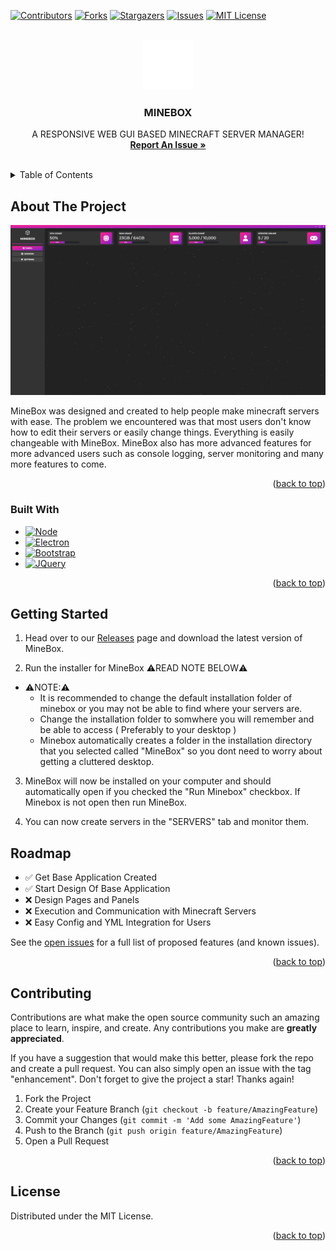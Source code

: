 <a name="readme-top"></a>

[![Contributors][contributors-shield]][contributors-url]
[![Forks][forks-shield]][forks-url]
[![Stargazers][stars-shield]][stars-url]
[![Issues][issues-shield]][issues-url]
[![MIT License][license-shield]][license-url]



<!-- PROJECT LOGO -->
<br />
<div align="center">
  <a href="https://github.com/Veycade/MineBox">
    <img src="CLIENT/IMG/logoClear.png" alt="Logo" width="80" height="80">
  </a>

  <h3 align="center">MINEBOX</h3>

  <p align="center">
    A RESPONSIVE WEB GUI BASED MINECRAFT SERVER MANAGER!
    <br />
    <a href="https://github.com/Veycade/MineBox/issues"><strong>Report An Issue »</strong></a>
    <br />
    <br />
  </p>
</div>



<!-- TABLE OF CONTENTS -->
<details>
  <summary>Table of Contents</summary>
  <ol>
    <li>
      <a href="#about-the-project">About The Project</a>
      <ul>
        <li><a href="#built-with">Built With</a></li>
      </ul>
    </li>
    <li>
      <a href="#getting-started">Getting Started</a>
    </li>
    <li><a href="#roadmap">Roadmap</a></li>
    <li><a href="#contributing">Contributing</a></li>
    <li><a href="#license">License</a></li>
  </ol>
</details>



<!-- ABOUT THE PROJECT -->
## About The Project

[![MineBox Preview][product-screenshot]](https://raw.githubusercontent.com/Veycade/MineBox/main/preview.png)

MineBox was designed and created to help people make minecraft servers with ease. The problem we encountered was that most users don't know how to edit their servers or easily change things. Everything is easily changeable with MineBox. MineBox also has more advanced features for more advanced users such as console logging, server monitoring and many more features to come. 

<p align="right">(<a href="#readme-top">back to top</a>)</p>



### Built With
* [![Node][Node.js]][Node-url]
* [![Electron][Electron.js]][Electron-url]
* [![Bootstrap][Bootstrap.com]][Bootstrap-url]
* [![JQuery][JQuery.com]][JQuery-url]

<p align="right">(<a href="#readme-top">back to top</a>)</p>



<!-- GETTING STARTED -->
## Getting Started

1. Head over to our <a href="https://github.com/Veycade/MineBox/releases">Releases</a> page and download the latest version of MineBox.

2. Run the installer for MineBox ⚠️READ NOTE BELOW⚠️
   
- ⚠️NOTE:⚠️ 
  - It is recommended to change the default installation folder of minebox or you may not be able to find where your servers are.
  - Change the installation folder to somwhere you will remember and be able to access ( Preferably to your desktop )
  - Minebox automatically creates a folder in the installation directory that you selected called "MineBox" so you dont need to worry about getting a cluttered desktop.

3. MineBox will now be installed on your computer and should automatically open if you checked the "Run Minebox" checkbox. If Minebox is not open then run MineBox.

4. You can now create servers in the "SERVERS" tab and monitor them. 


<!-- ROADMAP -->
## Roadmap

- ✅ Get Base Application Created
- ✅ Start Design Of Base Application
- ❌ Design Pages and Panels
- ❌ Execution and Communication with Minecraft Servers
- ❌ Easy Config and YML Integration for Users

See the [open issues](https://github.com/Veycade/MineBox/issues) for a full list of proposed features (and known issues).

<p align="right">(<a href="#readme-top">back to top</a>)</p>



<!-- CONTRIBUTING -->
## Contributing

Contributions are what make the open source community such an amazing place to learn, inspire, and create. Any contributions you make are **greatly appreciated**.

If you have a suggestion that would make this better, please fork the repo and create a pull request. You can also simply open an issue with the tag "enhancement".
Don't forget to give the project a star! Thanks again!

1. Fork the Project
2. Create your Feature Branch (`git checkout -b feature/AmazingFeature`)
3. Commit your Changes (`git commit -m 'Add some AmazingFeature'`)
4. Push to the Branch (`git push origin feature/AmazingFeature`)
5. Open a Pull Request

<p align="right">(<a href="#readme-top">back to top</a>)</p>



<!-- LICENSE -->
## License

Distributed under the MIT License.

<p align="right">(<a href="#readme-top">back to top</a>)</p>





<!-- MARKDOWN LINKS & IMAGES -->
<!-- https://www.markdownguide.org/basic-syntax/#reference-style-links -->
[contributors-shield]: https://img.shields.io/github/contributors/Veycade/MineBox.svg?style=for-the-badge
[contributors-url]: https://github.com/Veycade/MineBox/graphs/contributors
[forks-shield]: https://img.shields.io/github/forks/Veycade/MineBox.svg?style=for-the-badge
[forks-url]: https://github.com/Veycade/MineBox/network/members
[Node.js]: https://img.shields.io/badge/node.js-6DA55F?style=for-the-badge&logo=node.js&logoColor=white
[Node-url]: https://nodejs.org/en
[stars-shield]: https://img.shields.io/github/stars/Veycade/MineBox.svg?style=for-the-badge
[stars-url]: https://github.com/Veycade/MineBox/stargazers
[issues-shield]: https://img.shields.io/github/issues/Veycade/MineBox.svg?style=for-the-badge
[issues-url]: https://github.com/Veycade/MineBox/issues
[license-shield]: https://img.shields.io/github/license/Veycade/MineBox?style=for-the-badge
[license-url]: https://github.com/Veycade/MineBox/blob/main/LICENSE
[product-screenshot]: preview.png
[Electron.js]: https://img.shields.io/badge/Electron-191970?style=for-the-badge&logo=Electron&logoColor=white
[Electron-url]: https://www.electronjs.org
[Bootstrap.com]: https://img.shields.io/badge/Bootstrap-563D7C?style=for-the-badge&logo=bootstrap&logoColor=white
[Bootstrap-url]: https://getbootstrap.com
[JQuery.com]: https://img.shields.io/badge/jQuery-0769AD?style=for-the-badge&logo=jquery&logoColor=white
[JQuery-url]: https://jquery.com 
